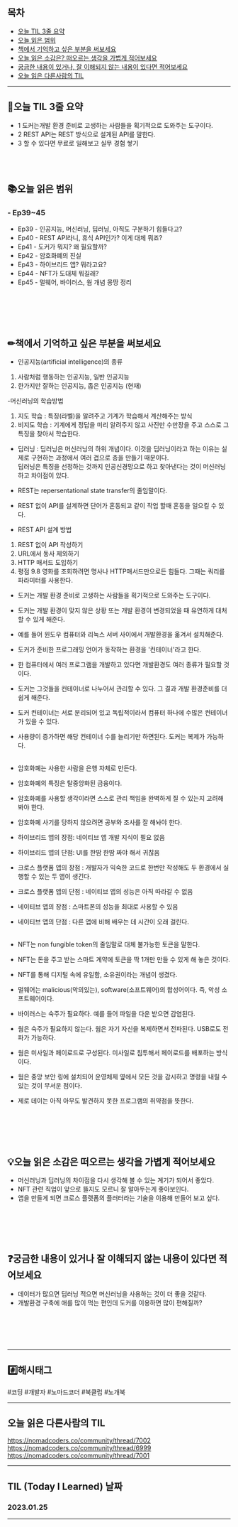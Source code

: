 
## 목차

- [오늘 TIL 3줄 요약](#오늘-TIL-3줄-요약)
- [오늘 읽은 범위](#오늘-읽은-범위)
- [책에서 기억하고 싶은 부분을 써보세요](#책에서-기억하고-싶은-부분을-써보세요)
- [오늘 읽은 소감은? 떠오르는 생각을 가볍게 적어보세요](#오늘-읽은-소감은-떠오르는-생각을-가볍게-적어보세요)
- [궁금한 내용이 있거나, 잘 이해되지 않는 내용이 있다면 적어보세요](#궁금한-내용이-있거나-잘-이해되지-않는-내용이-있다면-적어보세요)
- [오늘 읽은 다른사람의 TIL](#오늘-읽은-다른사람의-TIL)

***
## 🌠오늘 TIL 3줄 요약

- 1 도커는개발 환경 준비로 고생하는 사람들을 획기적으로 도와주는 도구이다. 
- 2 REST API는 REST 방식으로 설게된 API를 말한다.
- 3 할 수 있다면 무료로 일해보고 실무 경험 쌓기
<br>
<br>


## 📚오늘 읽은 범위

### - Ep39~45
- Ep39 - 인공지능, 머신러닝, 딥러닝, 아직도 구분하기 힘들다고?
- Ep40 - REST API라니, 휴식 API인가? 이게 대체 뭐죠?
- Ep41 - 도커가 뭐지? 왜 필요할까?
- Ep42 - 암호화폐의 진실
- Ep43 - 하이브리드 앱? 뭐라고요?
- Ep44 - NFT가 도대체 뭐길래?
- Ep45 - 멀웨어, 바이러스, 웜 개념 몽땅 정리
 
<br>
<br>
<br>
<br>


## ✏책에서 기억하고 싶은 부분을 써보세요
- 인공지능(artificial intelligence)의 종류
1. 사람처럼 행동하는 인공지능, 일반 인공지능
2. 한가지만 잘하는 인공지능, 좁은 인공지능 (현재)

-머신러닝의 학습방법
1. 지도 학습 : 특징(라벨)을 알려주고 기계가 학습해서 계산해주는 방식
2. 비지도 학습 : 기계에게 정답을 미리 알려주지 않고 사진만 수만장을 주고 스스로 그 특징을 찾아서 학습한다.

- 딥러닝 : 딥러닝은 머신러닝의 하위 개념이다. 이것을 딥러닝이라고 하는 이유는 실제로 구현하는 과정에서 여러 겹으로 층을 만들기 때문이다.<br>
딥러닝은 특징을 선정하는 것까지 인공신경망으로 하고 찾아낸다는 것이 머신러닝하고 차이점이 있다.<br>

- REST는 repersentational state transfer의 줄임말이다.
- REST 없이 API를 설계하면 단어가 혼동되고 같이 작업 할때 혼동을 일으킬 수 있다.<br>
- REST API 설계 방법
1. REST 없이 API 작성하기
2. URL에서 동사 제외하기
3. HTTP 매서드 도입하기
4. 평점 9.8 영화를 조회하려면 명사나 HTTP매서드만으로든 힘들다. 그때는 쿼리를 파라미터를 사용한다.

- 도커는 개발 환경 준비로 고생하는 사람들을 획기적으로 도와주는 도구이다.
- 도커는 개발 환경이 맞지 않은 상황 또는 개발 환경이 변경되었을 때 유연하게 대처할 수 있게 해준다.
- 예를 들어 윈도우 컴퓨터와 리눅스 서버 사이에서 개발환경을 옮겨서 설치해준다.
- 도커가 준비한 프로그래밍 언어가 동작하는 환경을 '컨테이너'라고 한다.
- 한 컴퓨터에서 여러 프로그램을 개발하고 있다면 개발환경도 여러 종류가 필요할 것이다. 
- 도커는 그것들을 컨테이너로 나누어서 관리할 수 있다. 그 결과 개발 환경준비를 더 쉽게 해준다.
- 도커 컨테이너는 서로 분리되어 있고 독립적이라서 컴퓨터 하나에 수많은 컨테이너가 있을 수 있다.
- 사용량이 증가하면 해당 컨테이너 수를 늘리기만 하면된다. 도커는 복제가 가능하다.<br><br>

- 암호화폐는 사용한 사람을 은행 자체로 만든다.
- 암호화폐의 특징은 탈중앙화된 금융이다.
- 암호화폐를 사용할 생각이라면 스스로 관리 책임을 완벽하게 질 수 있는지 고려해 봐야 한다.
- 암호화폐 사기를 당하지 않으려면 공부와 조사를 잘 해놔야 한다.

- 하이브리드 앱의 장점: 네이티브 앱 개발 지식이 필요 없음
- 하이브리드 앱의 단점: UI를 한땀 한땀 짜야 해서 귀찮음
- 크로스 플랫폼 앱의 장점 : 개발자가 익숙한 코드로 한번만 작성해도  두 환경에서 실행할 수 있는 두 앱이 생긴다.
- 크로스 플랫폼 앱의 단점 : 네이티브 앱의 성능은 아직 따라갈 수 없음
- 네이티브 앱의 장점 : 스마트폰의 성능을 최대로 사용할 수 있음
- 네이티브 앱의 단점 : 다른 앱에 비해 배우는 데 시간이 오래 걸린다.<br><br>

- NFT는 non fungible token의 줄임말로 대체 불가능한 토큰을 말한다.
- NFT는 돈을 주고 받는 스마트 계약에 토큰을 딱 1개만 만들 수 있게 해 놓은 것이다.
- NFT를 통해 디지털 속에 유일함, 소유권이라는 개념이 생겼다.

- 멀웨어는 malicious(악의있는), software(소프트웨어)의 합성어이다. 즉, 악성 소프트웨어이다.
- 바이러스는 숙주가 필요하다. 예를 들어 파일을 다운 받으면 감염된다.
- 웜은 숙주가 필요하지 않는다. 웜은 자기 자신을 복제하면서 전파된다. USB로도 전파가 가능하다.
- 웜은 미사일과 페이로드로 구성된다. 미사일로 침투해서 페이로드를 배포하는 방식이다.
- 웜은 중앙 보안 링에 설치되어 운영체제 옆에서 모든 것을 감시하고 명령을 내릴 수 있는 것이 무서운 점이다.
- 제로 데이는 아직 아무도 발견하지 못한 프로그램의 취약점을 뜻한다.

<br>
<br>
<br>
<br>


## 💡오늘 읽은 소감은 떠오르는 생각을 가볍게 적어보세요
- 머신러닝과 딥러닝의 차이점을 다시 생각해 볼 수 있는 계기가 되어서 좋았다.
- NFT 관련 직업이 앞으로 뜰지도 모르니 잘 알아두는게 좋아보인다.
- 앱을 만들게 되면 크로스 플랫폼의 플러터라는 기술을 이용해 만들어 보고 싶다.
<br>
<br>
<br>
<br>


## ❓궁금한 내용이 있거나 잘 이해되지 않는 내용이 있다면 적어보세요
- 데이터가 많으면 딥러닝 적으면 머신러닝을 사용하는 것이 더 좋을 것같다.
- 개발환경 구축에 애를 많이 먹는 편인데 도커를 이용하면 많이 편해질까?

<br>
<br>
<br>
<br>







***

## #️⃣해시태그 ##
#코딩 #개발자 #노마드코더 #북클럽 #노개북

***

## 오늘 읽은 다른사람의 TIL
https://nomadcoders.co/community/thread/7002    
https://nomadcoders.co/community/thread/6999      
https://nomadcoders.co/community/thread/7001

***

## TIL (Today I Learned) 날짜
  
  ### 2023.01.25
  
***
